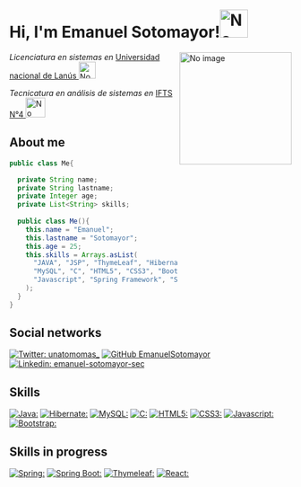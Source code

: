 <h1>Hi, I'm Emanuel Sotomayor!<img src="https://i.pinimg.com/originals/1b/34/df/1b34dfc0a9bf5563e0f960a24b6862db.gif" alt="No image" width="50"/></h1>
<img src="https://i.pinimg.com/originals/03/d2/84/03d28495bbd28615c9aef77a1dd6274f.gif" alt="No image" align="right" width="200"/>
<p><em>Licenciatura en sistemas en </em><a href="http://www.unla.edu.ar/" target="_blank">Universidad nacional de Lanús </a><img src="https://media.giphy.com/media/tOAOc4dz63hGm0tLqt/giphy.gif" alt="No image" width="30"/></p>
<p><em>Tecnicatura en análisis de sistemas en </em><a href="http://www.unla.edu.ar/" target="_blank">IFTS N°4 </a><img src="https://media.giphy.com/media/UEQQNxLdEgDXq1Aseh/giphy.gif" alt="No image" width="35"/></p>

<h2>About me</h2>

```java
public class Me{

  private String name;
  private String lastname;
  private Integer age;
  private List<String> skills;
  
  public class Me(){
    this.name = "Emanuel";
    this.lastname = "Sotomayor";
    this.age = 25;
    this.skills = Arrays.asList(
      "JAVA", "JSP", "ThymeLeaf", "Hibernate", "JDBC/JPA",
      "MySQL", "C", "HTML5", "CSS3", "Bootstrap",
      "Javascript", "Spring Framework", "Spring Boot"
    );
  }
}
```
<h2>Social networks</h2>

[![Twitter: unatomomas_](https://img.shields.io/badge/Twitter-1DA1F2?style=for-the-badge&logo=twitter&logoColor=white)](https://twitter.com/unatomomas_) 
[![GitHub EmanuelSotomayor](https://img.shields.io/badge/GitHub-100000?style=for-the-badge&logo=github&logoColor=white)](https://github.com/EmanuelSotomayor)
[![Linkedin: emanuel-sotomayor-sec](https://img.shields.io/badge/LinkedIn-0077B5?style=for-the-badge&logo=linkedin&logoColor=white)](https://www.linkedin.com/in/emanuel-sotomayor-sec/)

<h2>Skills</h2>

[![Java:](https://img.shields.io/badge/Programming-Java-59666C?style=for-the-badge&logo=Java&labelColor=990000)]()
[![Hibernate:](https://img.shields.io/badge/Framework-Hibernate-59666C?style=for-the-badge&logo=Hibernate&labelColor=8E620E)]()
[![MySQL:](https://img.shields.io/badge/DBMS-MySQL-59666C?style=for-the-badge&logo=MySQL&logoColor=white&labelColor=4169E1)]()
[![C:](https://img.shields.io/badge/Programming-C-59666C?style=for-the-badge&logo=c&logoColor=white&labelColor=239120)]()
[![HTML5:](https://img.shields.io/badge/Markup-HTML5-59666C?style=for-the-badge&logo=html5&logoColor=white&labelColor=E34F26)]()
[![CSS3:](https://img.shields.io/badge/Styling-CSS3-59666C?style=for-the-badge&logo=css3&logoColor=white&labelColor=1572B6)]()
[![Javascript:](https://img.shields.io/badge/Programming-Javascript-59666C?style=for-the-badge&logo=javascript&logoColor=white&labelColor=EFD81D)]()
[![Bootstrap:](https://img.shields.io/badge/Styling-Bootstrap-59666C?style=for-the-badge&logo=bootstrap&logoColor=white&labelColor=7952B3)]()

<h2>Skills in progress</h2>

[![Spring:](https://img.shields.io/badge/Framework-Spring-59666C?style=for-the-badge&logo=Spring&logoColor=white&labelColor=6DB33F)]()
[![Spring Boot:](https://img.shields.io/badge/Framework-SpringBoot-59666C?style=for-the-badge&logo=Springboot&logoColor=white&labelColor=6DB33F)]()
[![Thymeleaf:](https://img.shields.io/badge/Server-Thymeleaf-59666C?style=for-the-badge&logo=Thymeleaf&logoColor=white&labelColor=005F0F)]()
[![React:](https://img.shields.io/badge/Framework-React-59666C?style=for-the-badge&logo=React&logoColor=white&labelColor=61DAFB)]()
